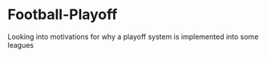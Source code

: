 # Football-Playoff
Looking into motivations for why a playoff system is implemented into some leagues
